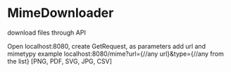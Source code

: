 # MimeDownloader
download files through API

Open localhost:8080, create GetRequest, as parameters add url and mimetypy
example localhost:8080/mime?url={//any url}&type={//any from the list} [PNG, PDF, SVG, JPG, CSV]
